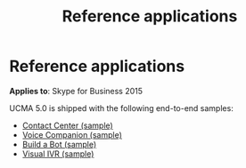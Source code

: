 ﻿---
title: Reference applications
TOCTitle: Reference applications
ms:assetid: 922da85a-5750-4679-b6ef-13d05a8e5ce2
ms:mtpsurl: https://msdn.microsoft.com/library/Dn454834(v=office.16)
ms:contentKeyID: 65240105
ms.date: 07/27/2015
mtps_version: v=office.16
---

# Reference applications

**Applies to**: Skype for Business 2015

UCMA 5.0 is shipped with the following end-to-end samples:

- [Contact Center (sample)](contact-center-sample.md)
- [Voice Companion (sample)](voice-companion-sample.md)
- [Build a Bot (sample)](build-a-bot-sample.md)
- [Visual IVR (sample)](visual-ivr-sample.md)

